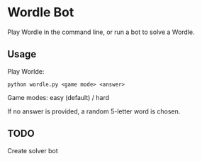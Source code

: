 # Wordle Bot
Play Wordle in the command line, or run a bot to solve a Wordle.

## Usage
Play Worlde:
````
python wordle.py <game mode> <answer>
````
Game modes: easy (default) / hard

If no answer is provided, a random 5-letter word is chosen.

## TODO
Create solver bot
